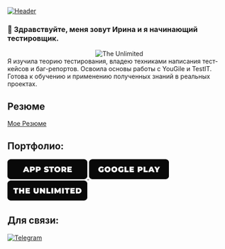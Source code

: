 [![Header](https://github.com/IrinaSDr/irinasdr/tree/main/assets/header.png)](https://github.com/IrinaSDr)

### 🎯 Здравствуйте, меня зовут Ирина и я начинающий тестировщик.
<div align="center"> 
  <img src="https://masterpiecer-images.s3.yandex.net/3243a0747e7911ee9def222e7fa838a6:upscaled" alt="The Unlimited" width="180"/>
</div>
Я изучила теорию тестирования, владею техниками написания тест-кейсов и баг-репортов. Освоила основы работы с YouGile и TestIT. 
Готова к обучению и применению полученных знаний в реальных проектах.

## Резюме 
[Мое Резюме](https://drive.google.com/file/d/14tvfLk_NuSoB1IC5EEEz2vztKjx6Mjdx/view?usp=sharing)

## Портфолио:
<a href="https://drive.google.com/file/d/1H2QiXJJjtYkr9EvjzrocTyyln2xc-t6P/view?usp=sharing" target="_blank">
  <img src="https://github.com/IrinaSDr/irinasdr/blob/master/assets/app_store.png" alt="App Store" width="180"/>
</a>
<a href="https://play.google.com/store/apps/dev?id=7087733035635027601" target="_blank">
  <img src="https://github.com/AlexeyShpavda/alexeyshpavda/blob/master/assets/google_play.png" alt="Google Play" width="180"/>
</a>
<a href="https://the-unl.com" target="_blank">
  <img src="https://github.com/AlexeyShpavda/alexeyshpavda/blob/master/assets/the_unlimited.png" alt="The Unlimited" width="180"/>
</a>

## Для связи:
[![Telegram](https://img.shields.io/badge/-Telegram-090909?style=for-the-badge&logo=telegram&logoColor=27A0D9)](https://t.me/irina_s_dr)

